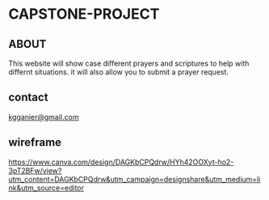 # CAPSTONE-PROJECT
## ABOUT 
This website will show case different prayers and scriptures to help with differnt situations. it will also allow you to submit a prayer request.
## contact
kgganier@gmail.com
## wireframe
https://www.canva.com/design/DAGKbCPQdrw/HYh42OOXyt-ho2-3pT2BFw/view?utm_content=DAGKbCPQdrw&utm_campaign=designshare&utm_medium=link&utm_source=editor

